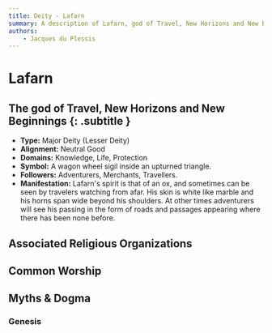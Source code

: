 ```yaml
---
title: Deity - Lafarn
summary: A description of Lafarn, god of Travel, New Horizons and New Beginnings.
authors:
    - Jacques du Plessis
---
```

# Lafarn
## The god of Travel, New Horizons and New Beginnings {: .subtitle }

* **Type:** Major Deity (Lesser Deity)
* **Alignment:** Neutral Good
* **Domains:** Knowledge, Life, Protection
* **Symbol:** A wagon wheel sigil inside an upturned triangle.
* **Followers:** Adventurers, Merchants, Travellers.
* **Manifestation:** Lafarn's spirit is that of an ox, and sometimes can be seen by travelers watching from afar.  His skin is white like marble and his horns span wide beyond his shoulders.  At other times adventurers will see his passing in the form of roads and passages appearing where there has been none before.

## Associated Religious Organizations

## Common Worship

## Myths & Dogma
### Genesis